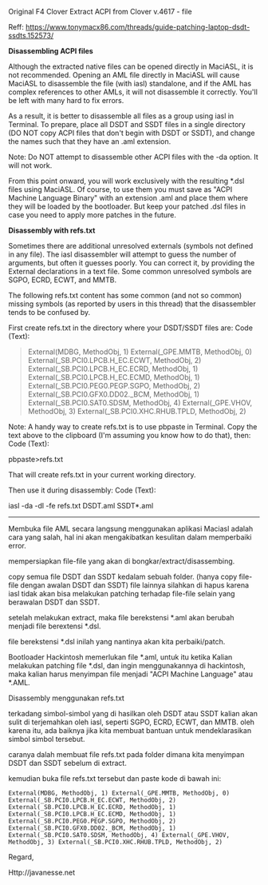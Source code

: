 Original F4 Clover Extract ACPI from Clover v.4617 - file

Reff: https://www.tonymacx86.com/threads/guide-patching-laptop-dsdt-ssdts.152573/

**Disassembling ACPI files**

Although the extracted native files can be opened directly in MaciASL, it is not recommended. Opening an AML file directly in MaciASL will cause MaciASL to disassemble the file (with iasl) standalone, and if the AML has complex references to other AMLs, it will not disassemble it correctly. You'll be left with many hard to fix errors.

As a result, it is better to disassemble all files as a group using iasl in Terminal. To prepare, place all DSDT and SSDT files in a single directory (DO NOT copy ACPI files that don't begin with DSDT or SSDT), and change the names such that they have an .aml extension.

Note: Do NOT attempt to disassemble other ACPI files with the -da option. It will not work.

From this point onward, you will work exclusively with the resulting *.dsl files using MaciASL. Of course, to use them you must save as "ACPI Machine Language Binary" with an extension .aml and place them where they will be loaded by the bootloader. But keep your patched .dsl files in case you need to apply more patches in the future.



**Disassembly with refs.txt**

Sometimes there are additional unresolved externals (symbols not defined in any file). The iasl disassembler will attempt to guess the number of arguments, but often it guesses poorly. You can correct it, by providing the External declarations in a text file. Some common unresolved symbols are SGPO, ECRD, ECWT, and MMTB.

The following refs.txt content has some common (and not so common) missing symbols (as reported by users in this thread) that the disassembler tends to be confused by.

First create refs.txt in the directory where your DSDT/SSDT files are:
Code (Text):

> External(MDBG, MethodObj, 1)
> External(_GPE.MMTB, MethodObj, 0)
> External(_SB.PCI0.LPCB.H_EC.ECWT, MethodObj, 2)
> External(_SB.PCI0.LPCB.H_EC.ECRD, MethodObj, 1)
> External(_SB.PCI0.LPCB.H_EC.ECMD, MethodObj, 1)
> External(_SB.PCI0.PEG0.PEGP.SGPO, MethodObj, 2)
> External(_SB.PCI0.GFX0.DD02._BCM, MethodObj, 1)
> External(_SB.PCI0.SAT0.SDSM, MethodObj, 4)
> External(_GPE.VHOV, MethodObj, 3)
> External(_SB.PCI0.XHC.RHUB.TPLD, MethodObj, 2)
 
Note: A handy way to create refs.txt is to use pbpaste in Terminal. Copy the text above to the clipboard (I'm assuming you know how to do that), then:
Code (Text):

pbpaste>refs.txt
 
That will create refs.txt in your current working directory.

Then use it during disassembly:
Code (Text):

iasl -da -dl -fe refs.txt DSDT.aml SSDT*.aml

---

Membuka file AML secara langsung menggunakan aplikasi Maciasl adalah cara yang salah, hal ini akan mengakibatkan kesulitan dalam memperbaiki error.

mempersiapkan file-file yang akan di bongkar/extract/disassembing.

copy semua file DSDT dan SSDT kedalam sebuah folder. (hanya copy file-file dengan awalan DSDT dan SSDT) file lainnya silahkan di hapus karena iasl tidak akan bisa melakukan patching terhadap file-file selain yang berawalan DSDT dan SSDT.

setelah melakukan extract, maka file berekstensi *.aml akan berubah menjadi file berextensi *.dsl.

file berekstensi *.dsl inilah yang nantinya akan kita perbaiki/patch.

Bootloader Hackintosh memerlukan file *.aml, untuk itu ketika Kalian melakukan patching file *.dsl,
dan ingin menggunakannya di hackintosh, maka kalian harus menyimpan file menjadi "ACPI Machine Language" atau *.AML.


Disassembly menggunakan refs.txt

terkadang simbol-simbol yang di hasilkan oleh DSDT atau SSDT kalian akan sulit di terjemahkan oleh iasl, seperti SGPO, ECRD, ECWT, dan MMTB. oleh karena itu, ada baiknya jika kita membuat bantuan untuk mendeklarasikan simbol simbol tersebut.

caranya dalah membuat file refs.txt pada folder dimana kita menyimpan DSDT dan SSDT sebelum di extract.

kemudian buka file refs.txt tersebut dan paste kode di bawah ini:

`External(MDBG, MethodObj, 1)
External(_GPE.MMTB, MethodObj, 0)
External(_SB.PCI0.LPCB.H_EC.ECWT, MethodObj, 2)
External(_SB.PCI0.LPCB.H_EC.ECRD, MethodObj, 1)
External(_SB.PCI0.LPCB.H_EC.ECMD, MethodObj, 1)
External(_SB.PCI0.PEG0.PEGP.SGPO, MethodObj, 2)
External(_SB.PCI0.GFX0.DD02._BCM, MethodObj, 1)
External(_SB.PCI0.SAT0.SDSM, MethodObj, 4)
External(_GPE.VHOV, MethodObj, 3)
External(_SB.PCI0.XHC.RHUB.TPLD, MethodObj, 2)`



Regard,

Http://javanesse.net
